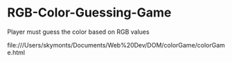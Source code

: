# RGB-Color-Guessing-Game
Player must guess the color based on RGB values


file:///Users/skymonts/Documents/Web%20Dev/DOM/colorGame/colorGame.html

